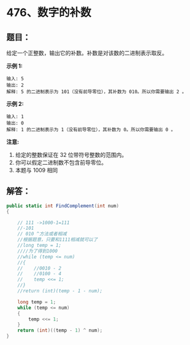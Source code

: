 # 476、数字的补数

## 题目：

给定一个正整数，输出它的补数。补数是对该数的二进制表示取反。

**示例 1:**

```
输入: 5
输出: 2
解释: 5 的二进制表示为 101（没有前导零位），其补数为 010。所以你需要输出 2 。
```

**示例 2:**

```
输入: 1
输出: 0
解释: 1 的二进制表示为 1（没有前导零位），其补数为 0。所以你需要输出 0 。
```

 

**注意:**

1. 给定的整数保证在 32 位带符号整数的范围内。
2. 你可以假定二进制数不包含前导零位。
3. 本题与 1009 相同

## 解答：

```csharp
public static int FindComplement(int num)
{

    // 111 ->1000-1=111
    //-101
    // 010 ^方法或者相减    
    //根据题意，只要和1111相减就可以了
    //long temp = 1;
    ////为了得到1000
    //while (temp <= num)
    //{
    //    //0010 - 2
    //    //0100 - 4
    //    temp <<= 1;
    //}
    //return (int)(temp - 1 - num);

    long temp = 1;
    while (temp <= num)
    {
        temp <<= 1;
    }
    return (int)((temp - 1) ^ num);
}
```

